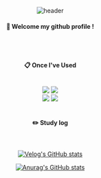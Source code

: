 <div align="center">
  
  ![header](https://capsule-render.vercel.app/api?type=Cylinder&text=Byungyong)
  ####  :wave: Welcome my github profile !

  <br/>
  <br/>
  
  #### 📋 Once I've Used
    
  <br/>
  
  <img src="https://img.shields.io/badge/HTML5-E34F26?style=for-the-badge&logo=HTML5&logoColor=white">
  <img src="https://img.shields.io/badge/CSS3-1572B6?style=for-the-badge&logo=CSS3&logoColor=white"> <br>
  <img src="https://img.shields.io/badge/github-181717?style=for-the-badge&logo=github&logoColor=white">
  <img src="https://img.shields.io/badge/VSCode-007ACC?style=for-the-   badge&logo=VisualStudioCode&logoColor=white">

  <br/>
  <br/>
  
  #### :pencil2: Study log

  <br />
  
  [![Velog's GitHub stats](https://velog-readme-stats.vercel.app/api?name=quddyddlrk)](https://velog.io/@quddyddlrk)
  
  [![Anurag's GitHub stats](https://github-readme-stats.vercel.app/api?username=Gobyungyong)](https://github.com/anuraghazra/github-readme-stats)

    
</div>
